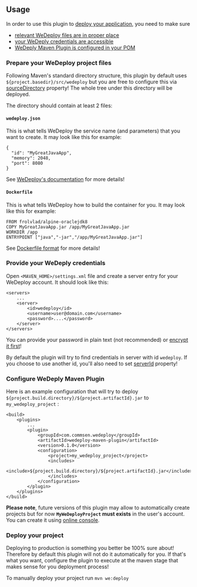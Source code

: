 ## Usage

In order to use this plugin to [deploy your application](#deploy), you need to make sure

 - [relevant WeDeploy files are in proper place](#prepare)
 - [your WeDeply credentials are accessible](#credentials)
 - [WeDeply Maven Plugin is configured in your POM](#plugin)


### <a name="prepare" /> Prepare your WeDeploy project files

Following Maven's standard directory structure, this plugin by default uses  `${project.basedir}/src/wedeploy` but you are free to configure this via [sourceDirectory](/deploy-mojo.html#sourceDirectory) property! The whole tree under this directory will be deployed. 

The directory should contain at least 2 files:

#### `wedeploy.json`

This is what tells WeDeploy the service name (and parameters) that you want to create. It may look like this for example:

	{
	  "id": "MyGreatJavaApp",
	  "memory": 2048,
	  "port": 8080
	}
	
See [WeDeploy's documentation](https://wedeploy.com/docs/deploy/getting-started/) for more details!	

#### `Dockerfile`

This is what tells WeDeploy how to build the container for you. It may look like this for example:

	FROM frolvlad/alpine-oraclejdk8
	COPY MyGreatJavaApp.jar /app/MyGreatJavaApp.jar
	WORKDIR /app
	ENTRYPOINT ["java","-jar","/app/MyGreatJavaApp.jar"]

See [Dockerfile format](https://docs.docker.com/engine/reference/builder/#format) for more details!	


### <a name="credentials" /> Provide your WeDeply credentials

Open `<MAVEN_HOME>/settings.xml` file and create a server entry for your WeDeploy account. It should look like this:

	<servers>
		...
		<server>
			<id>wedeploy</id>
			<username>user@domain.com</username>
			<password>....</password>
		</server>
	</servers>
 
You can provide your password in plain text (not recommended) or [encrypt it first](https://maven.apache.org/guides/mini/guide-encryption.html)!

By default the plugin will try to find credentials in server with id `wedeploy`. If you choose to use another id, you'll also need to set [serverId](/deploy-mojo.html#serverId) property!

### <a name="plugin" /> Configure WeDeply Maven Plugin

Here is an example configuration that will try to deploy `${project.build.directory}/${project.artifactId}.jar` to `my_wedeploy_project` :

	<build>
		<plugins>
			...
			<plugin>
				<groupId>com.commsen.wedeploy</groupId>
				<artifactId>wedeploy-maven-plugin</artifactId>
				<version>0.1.0</version>
				<configuration>
					<project>my_wedeploy_project</project>
					<includes>
						<include>${project.build.directory}/${project.artifactId}.jar</include>
					</includes>
				</configuration>
			</plugin>
		</plugins>
	</build>

__Please note__, future versions of this plugin may allow to automatically create projects but for now __`MyWeDeployProject` must exists__ in the user's account. You can create it using [online console](https://console.wedeploy.com). 

### <a name="deploy" /> Deploy your project

Deploying to production is something you better be 100% sure about! Therefore by default this plugin will not do it automatically for you. If that's what you want, configure the plugin to execute at the maven stage that makes sense for you deployment process!  

To manually deploy your project run `mvn we:deploy`

